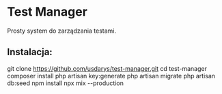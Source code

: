 # Test Manager

Prosty system do zarządzania testami.

## Instalacja:

git clone https://github.com/usdarys/test-manager.git
cd test-manager
composer install
php artisan key:generate
php artisan migrate
php artisan db:seed
npm install
npx mix --production